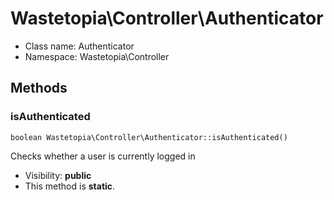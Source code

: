 Wastetopia\Controller\Authenticator
===============






* Class name: Authenticator
* Namespace: Wastetopia\Controller







Methods
-------


### isAuthenticated

    boolean Wastetopia\Controller\Authenticator::isAuthenticated()

Checks whether a user is currently logged in



* Visibility: **public**
* This method is **static**.



